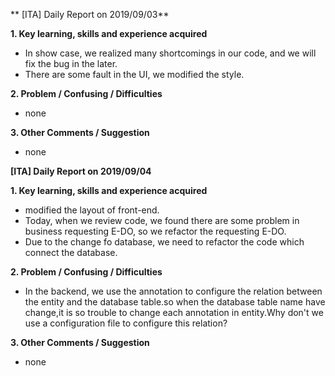 ** [ITA] Daily Report on 2019/09/03**

**1. Key learning, skills and experience acquired**

- In show case, we realized many shortcomings in our code, and we will fix the bug in the later.
- There are some fault in the UI, we modified the style.

**2. Problem / Confusing / Difficulties**

- none

**3. Other Comments / Suggestion**

- none
  

**[ITA] Daily Report on 2019/09/04**

**1. Key learning, skills and experience acquired**

- modified the layout of front-end.
- Today, when we review code, we found there are some problem in business requesting E-DO, so we refactor the requesting E-DO.
- Due to the change fo database, we need to refactor the code which connect the database.

**2. Problem / Confusing / Difficulties**

- In the backend, we use the annotation to configure the relation between the entity and the database table.so when the database table name have change,it is so trouble to change each annotation in entity.Why don't we use a configuration file to configure this relation?

**3. Other Comments / Suggestion**

- none